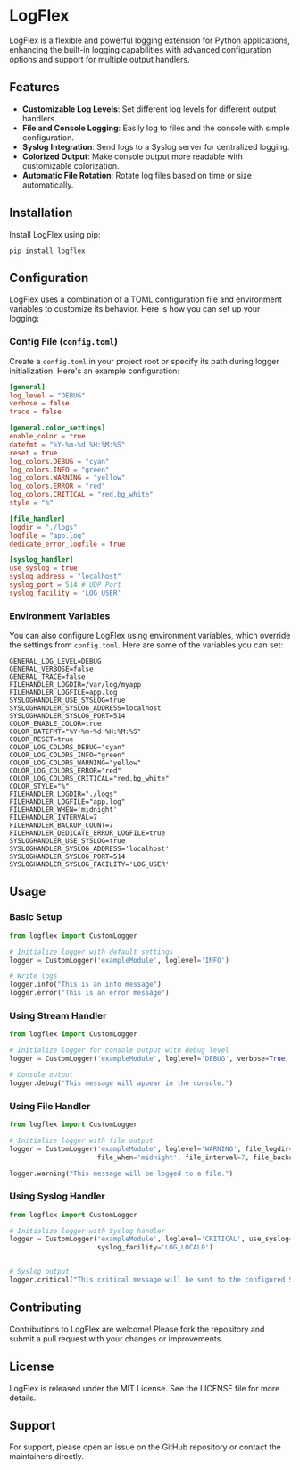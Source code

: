 
# LogFlex

LogFlex is a flexible and powerful logging extension for Python applications, enhancing the built-in logging capabilities with advanced configuration options and support for multiple output handlers.

## Features

- **Customizable Log Levels**: Set different log levels for different output handlers.
- **File and Console Logging**: Easily log to files and the console with simple configuration.
- **Syslog Integration**: Send logs to a Syslog server for centralized logging.
- **Colorized Output**: Make console output more readable with customizable colorization.
- **Automatic File Rotation**: Rotate log files based on time or size automatically.

## Installation

Install LogFlex using pip:

```
pip install logflex
```

## Configuration

LogFlex uses a combination of a TOML configuration file and environment variables to customize its behavior. Here is how you can set up your logging:

### Config File (`config.toml`)

Create a `config.toml` in your project root or specify its path during logger initialization. Here's an example configuration:

```toml
[general]
log_level = "DEBUG"
verbose = false
trace = false

[general.color_settings]
enable_color = true
datefmt = "%Y-%m-%d %H:%M:%S"
reset = true
log_colors.DEBUG = "cyan"
log_colors.INFO = "green"
log_colors.WARNING = "yellow"
log_colors.ERROR = "red"
log_colors.CRITICAL = "red,bg_white"
style = "%"

[file_handler]
logdir = "./logs"
logfile = "app.log"
dedicate_error_logfile = true

[syslog_handler]
use_syslog = true
syslog_address = "localhost"
syslog_port = 514 # UDP Port
syslog_facility = 'LOG_USER'
```

### Environment Variables

You can also configure LogFlex using environment variables, which override the settings from `config.toml`. Here are some of the variables you can set:

```
GENERAL_LOG_LEVEL=DEBUG
GENERAL_VERBOSE=false
GENERAL_TRACE=false
FILEHANDLER_LOGDIR=/var/log/myapp
FILEHANDLER_LOGFILE=app.log
SYSLOGHANDLER_USE_SYSLOG=true
SYSLOGHANDLER_SYSLOG_ADDRESS=localhost
SYSLOGHANDLER_SYSLOG_PORT=514
COLOR_ENABLE_COLOR=true
COLOR_DATEFMT="%Y-%m-%d %H:%M:%S"
COLOR_RESET=true
COLOR_LOG_COLORS_DEBUG="cyan"
COLOR_LOG_COLORS_INFO="green"
COLOR_LOG_COLORS_WARNING="yellow"
COLOR_LOG_COLORS_ERROR="red"
COLOR_LOG_COLORS_CRITICAL="red,bg_white"
COLOR_STYLE="%"
FILEHANDLER_LOGDIR="./logs"
FILEHANDLER_LOGFILE="app.log"
FILEHANDLER_WHEN='midnight'
FILEHANDLER_INTERVAL=7
FILEHANDLER_BACKUP_COUNT=7
FILEHANDLER_DEDICATE_ERROR_LOGFILE=true
SYSLOGHANDLER_USE_SYSLOG=true
SYSLOGHANDLER_SYSLOG_ADDRESS='localhost'
SYSLOGHANDLER_SYSLOG_PORT=514
SYSLOGHANDLER_SYSLOG_FACILITY='LOG_USER'
```

## Usage

### Basic Setup

```python
from logflex import CustomLogger

# Initialize logger with default settings
logger = CustomLogger('exampleModule', loglevel='INFO')

# Write logs
logger.info("This is an info message")
logger.error("This is an error message")
```

### Using Stream Handler

```python
from logflex import CustomLogger

# Initialize logger for console output with debug level
logger = CustomLogger('exampleModule', loglevel='DEBUG', verbose=True, trace=False, color_enable=True)

# Console output
logger.debug("This message will appear in the console.")
```

### Using File Handler

```python
from logflex import CustomLogger

# Initialize logger with file output
logger = CustomLogger('exampleModule', loglevel='WARNING', file_logdir='./log', file_logfile='app.log',
                      file_when='midnight', file_interval=7, file_backup_count=7, file_dedicate_error_logfile=False)

logger.warning("This message will be logged to a file.")
```

### Using Syslog Handler

```python
from logflex import CustomLogger

# Initialize logger with Syslog handler
logger = CustomLogger('exampleModule', loglevel='CRITICAL', use_syslog=True, syslog_address='localhost', syslog_port=514,
                      syslog_facility='LOG_LOCAL0')


# Syslog output
logger.critical("This critical message will be sent to the configured Syslog server.")
```

## Contributing

Contributions to LogFlex are welcome! Please fork the repository and submit a pull request with your changes or improvements.

## License

LogFlex is released under the MIT License. See the LICENSE file for more details.

## Support

For support, please open an issue on the GitHub repository or contact the maintainers directly.
